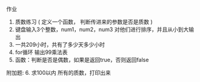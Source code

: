 


作业


1. 质数练习    ( 定义一个函数， 判断传进来的参数是否是质数 )
2. 键盘输入3个整数，num1，num2，num3 对他们进行排序，并且从小到大输出
3. 一共209小时，共有了多少天多少小时
4. for循环 输出99乘法表
5. 函数：判断是否是偶数，如果是返回true，否则返回false



附加题:
6. 求100以内  所有的质数，打印出来